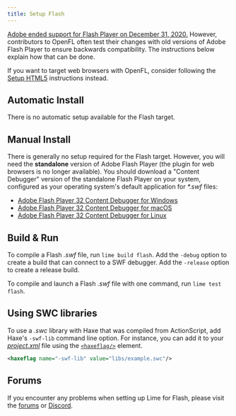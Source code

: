 ```yaml
---
title: Setup Flash
---
```


[Adobe ended support for Flash Player on December 31, 2020.](https://www.adobe.com/products/flashplayer/end-of-life-alternative.html) However, contributors to OpenFL often test their changes with old versions of Adobe Flash Player to ensure backwards compatibility. The instructions below explain how that can be done.

If you want to target web browsers with OpenFL, consider following the [Setup HTML5](../html5/) instructions instead.

## Automatic Install

There is no automatic setup available for the Flash target.

## Manual Install

There is generally no setup required for the Flash target. However, you will need the **standalone** version of Adobe Flash Player (the plugin for web browsers is no longer available). You should download a "Content Debugger" version of the standalone Flash Player on your system, configured as your operating system's default application for _*.swf_ files:

 *  [Adobe Flash Player 32 Content Debugger for Windows](https://fpdownload.macromedia.com/pub/flashplayer/updaters/32/flashplayer_32_sa_debug.exe)
 *  [Adobe Flash Player 32 Content Debugger for macOS](https://fpdownload.macromedia.com/pub/flashplayer/updaters/32/flashplayer_32_sa_debug.dmg)
 *  [Adobe Flash Player 32 Content Debugger for Linux](https://fpdownload.macromedia.com/pub/flashplayer/updaters/32/flash_player_sa_linux_debug.x86_64.tar.gz)

## Build & Run

To compile a Flash _.swf_ file, run `lime build flash`. Add the `-debug` option to create a build that can connect to a SWF debugger. Add the `-release` option to create a release build.

To compile and launch a Flash _.swf_ file with one command, run `lime test flash`.

## Using SWC libraries

To use a _.swc_ library with Haxe that was compiled from ActionScript, add Haxe's `-swf-lib` command line option. For instance, you can add it to your [_project.xml_](../../project-files/xml-format/) file using the [`<haxeflag/>`](../../project-files/xml-format/#haxeflag) element.

```xml
<haxeflag name="-swf-lib" value="libs/example.swc"/>
```

## Forums

If you encounter any problems when setting up Lime for Flash, please visit the [forums](http://community.openfl.org/c/help) or [Discord](https://discord.gg/tDgq8EE).
